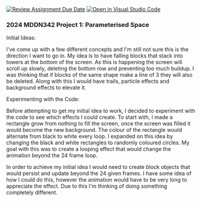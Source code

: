 [![Review Assignment Due Date](https://classroom.github.com/assets/deadline-readme-button-24ddc0f5d75046c5622901739e7c5dd533143b0c8e959d652212380cedb1ea36.svg)](https://classroom.github.com/a/DlFCTo_q)
[![Open in Visual Studio Code](https://classroom.github.com/assets/open-in-vscode-718a45dd9cf7e7f842a935f5ebbe5719a5e09af4491e668f4dbf3b35d5cca122.svg)](https://classroom.github.com/online_ide?assignment_repo_id=14046832&assignment_repo_type=AssignmentRepo)
### 2024 MDDN342 Project 1: Parameterised Space

Initial Ideas:

I've come up with a few different concepts and I'm still not sure this is the direction I want to go in. My idea is to have falling blocks that stack into towers at the bottom of the screen. As this is happening the screen will scroll up slowly, deleting the bottom row and preventing too much buildup. I was thinking that if blocks of the same shape make a line of 3 they will also be deleted. Along with this I would have trails, particle effects and background effects to elevate it.

Experimenting with the Code:

Before attempting to get my initial idea to work, I decided to experiment with the code to see which effects I could create. To start with, I made a rectangle grow from nothing to fill the screen, once the screen was filled it would become the new background. The colour of the rectangle would alternate from black to white every loop. I expanded on this idea by changing the black and white rectangles to randomly coloured circles. My goal with this was to create a looping effect that would change the animation beyond the 24 frame loop.

In order to achieve my initial idea I would need to create block objects that would persist and update beyond the 24 given frames. I have some idea of how I could do this, however the animation would have to be very long to appreciate the effect. Due to this I'm thinking of doing something completely different.

